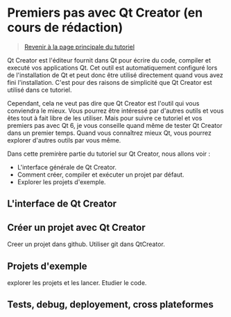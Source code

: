 
# Premiers pas avec Qt Creator (en cours de rédaction)

> [Revenir à la page principale du tutoriel](../README.md)

Qt Creator est l'éditeur fournit dans Qt pour écrire du code, compiler et executé vos applications Qt. Cet outil est automatiquement
configuré lors de l'installation de Qt et peut donc être utilisé directement quand vous avez fini l'installation. C'est pour des 
raisons de simplicité que Qt Creator est utilisé dans ce tutoriel.

Cependant, cela ne veut pas dire que Qt Creator est l'outil qui vous conviendra le mieux. Vous pourrez être intéressé par d'autres
outils et vous êtes tout à fait libre de les utiliser. Mais pour suivre ce tutoriel et vos premiers pas avec Qt 6, je vous conseille
quand même de tester Qt Creator dans un premier temps. Quand vous connaîtrez mieux Qt, vous pourrez explorer d'autres outils par
vous même.

Dans cette premirère partie du tutoriel sur Qt Creator, nous allons voir :

- L'interface générale de Qt Creator.
- Comment créer, compiler et exécuter un projet par défaut.
- Explorer les projets d'exemple.

## L'interface de Qt Creator

## Créer un projet avec Qt Creator

Creer un projet dans github. Utiliser git dans QtCreator.

## Projets d'exemple

explorer les projets et les lancer. Etudier le code.

## Tests, debug, deployement, cross plateformes
